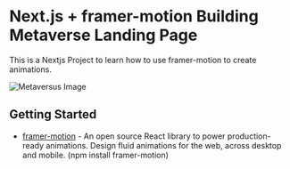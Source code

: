 # Next.js + framer-motion Building Metaverse Landing Page

This is a Nextjs Project to learn how to use framer-motion to create animations.

![Metaversus Image](https://github.com/nuhptr/metaverse-landing-page/assets/50306963/72524a54-a86b-474c-a837-ac4470e0915d)

## Getting Started

-  [framer-motion](https://www.framer.com/motion/) - An open source React library to power production-ready animations. Design fluid animations for the web, across desktop and mobile. (npm install framer-motion)
